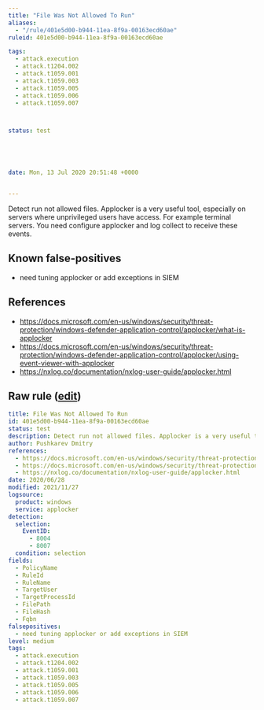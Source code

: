 ```yaml
---
title: "File Was Not Allowed To Run"
aliases:
  - "/rule/401e5d00-b944-11ea-8f9a-00163ecd60ae"
ruleid: 401e5d00-b944-11ea-8f9a-00163ecd60ae

tags:
  - attack.execution
  - attack.t1204.002
  - attack.t1059.001
  - attack.t1059.003
  - attack.t1059.005
  - attack.t1059.006
  - attack.t1059.007



status: test





date: Mon, 13 Jul 2020 20:51:48 +0000


---
```


Detect run not allowed files. Applocker is a very useful tool, especially on servers where unprivileged users have access. For example terminal servers. You need configure applocker and log collect to receive these events.

<!--more-->


## Known false-positives

* need tuning applocker or add exceptions in SIEM



## References

* https://docs.microsoft.com/en-us/windows/security/threat-protection/windows-defender-application-control/applocker/what-is-applocker
* https://docs.microsoft.com/en-us/windows/security/threat-protection/windows-defender-application-control/applocker/using-event-viewer-with-applocker
* https://nxlog.co/documentation/nxlog-user-guide/applocker.html


## Raw rule ([edit](https://github.com/SigmaHQ/sigma/edit/master/rules/windows/builtin/applocker/win_applocker_file_was_not_allowed_to_run.yml))
```yaml
title: File Was Not Allowed To Run
id: 401e5d00-b944-11ea-8f9a-00163ecd60ae
status: test
description: Detect run not allowed files. Applocker is a very useful tool, especially on servers where unprivileged users have access. For example terminal servers. You need configure applocker and log collect to receive these events.
author: Pushkarev Dmitry
references:
  - https://docs.microsoft.com/en-us/windows/security/threat-protection/windows-defender-application-control/applocker/what-is-applocker
  - https://docs.microsoft.com/en-us/windows/security/threat-protection/windows-defender-application-control/applocker/using-event-viewer-with-applocker
  - https://nxlog.co/documentation/nxlog-user-guide/applocker.html
date: 2020/06/28
modified: 2021/11/27
logsource:
  product: windows
  service: applocker
detection:
  selection:
    EventID:
      - 8004
      - 8007
  condition: selection
fields:
  - PolicyName
  - RuleId
  - RuleName
  - TargetUser
  - TargetProcessId
  - FilePath
  - FileHash
  - Fqbn
falsepositives:
  - need tuning applocker or add exceptions in SIEM
level: medium
tags:
  - attack.execution
  - attack.t1204.002
  - attack.t1059.001
  - attack.t1059.003
  - attack.t1059.005
  - attack.t1059.006
  - attack.t1059.007

```
